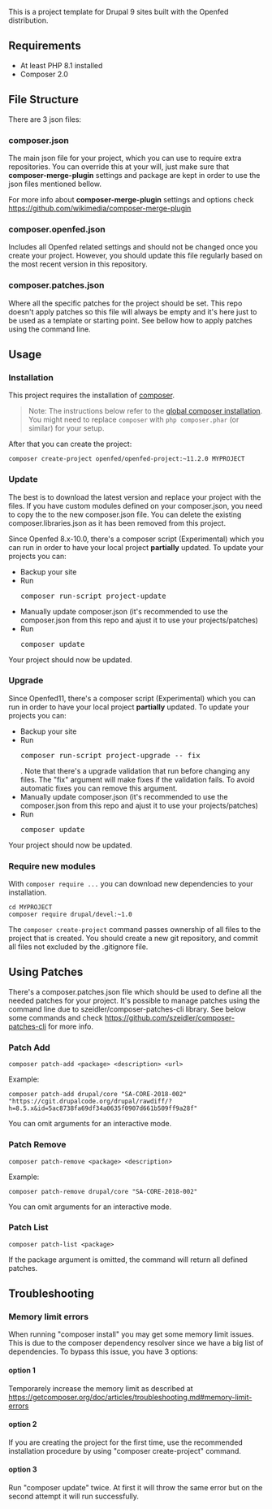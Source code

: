 This is a project template for Drupal 9 sites built with the Openfed distribution.

## Requirements

- At least PHP 8.1 installed
- Composer 2.0

## File Structure

There are 3 json files:

### composer.json

The main json file for your project, which you can use to require extra repositories.
You can override this at your will, just make sure that **composer-merge-plugin** settings and package are kept in order to use the json files mentioned bellow.

For more info about **composer-merge-plugin** settings and options check https://github.com/wikimedia/composer-merge-plugin

### composer.openfed.json

Includes all Openfed related settings and should not be changed once you create your project. However, you should update this file regularly based on the most recent version in this repository.

### composer.patches.json

Where all the specific patches for the project should be set. This repo doesn't apply patches so this file will always be empty and it's here just to be used as a template or starting point.
See bellow how to apply patches using the command line.

## Usage

### Installation

This project requires the installation of [composer](https://getcomposer.org/doc/00-intro.md#installation-linux-unix-osx).

> Note: The instructions below refer to the [global composer installation](https://getcomposer.org/doc/00-intro.md#globally).
You might need to replace `composer` with `php composer.phar` (or similar)
for your setup.

After that you can create the project:

```
composer create-project openfed/openfed-project:~11.2.0 MYPROJECT
```

### Update

The best is to download the latest version and replace your project with the files. If you have custom modules defined on your composer.json, you need to copy the to the new composer.json file.
You can delete the existing composer.libraries.json as it has been removed from this project.

Since Openfed 8.x-10.0, there's a composer script (Experimental) which you can run in order to have your local project **partially** updated. To update your projects you can:
- Backup your site
- Run <pre>composer run-script project-update</pre>
- Manually update composer.json (it's recommended to use the composer.json from this repo and ajust it to use your projects/patches)
- Run <pre>composer update</pre>

Your project should now be updated.

### Upgrade

Since Openfed11, there's a composer script (Experimental) which you can run in order to have your local project **partially** updated. To update your projects you can:
- Backup your site
- Run <pre>composer run-script project-upgrade -- fix</pre>. Note that there's a upgrade validation that run before changing any files. The "fix" argument will make fixes if the validation fails. To avoid automatic fixes you can remove this argument.
- Manually update composer.json (it's recommended to use the composer.json from this repo and ajust it to use your projects/patches)
- Run <pre>composer update</pre>

Your project should now be updated.

### Require new modules

With `composer require ...` you can download new dependencies to your
installation.

```
cd MYPROJECT
composer require drupal/devel:~1.0
```

The `composer create-project` command passes ownership of all files to the
project that is created. You should create a new git repository, and commit
all files not excluded by the .gitignore file.

## Using Patches

There's a composer.patches.json file which should be used to define all the needed patches for your project.
It's possible to manage patches using the command line due to szeidler/composer-patches-cli library. See below some commands and check https://github.com/szeidler/composer-patches-cli for more info.

### Patch Add
```
composer patch-add <package> <description> <url>
```

Example:
```
composer patch-add drupal/core "SA-CORE-2018-002" "https://cgit.drupalcode.org/drupal/rawdiff/?h=8.5.x&id=5ac8738fa69df34a0635f0907d661b509ff9a28f"
```
You can omit arguments for an interactive mode.

### Patch Remove
```
composer patch-remove <package> <description>
```

Example:
```
composer patch-remove drupal/core "SA-CORE-2018-002"
```
You can omit arguments for an interactive mode.

### Patch List
```
composer patch-list <package>
```

If the package argument is omitted, the command will return all defined patches.

## Troubleshooting

### Memory limit errors

When running "composer install" you may get some memory limit issues. This is due to the composer dependency resolver since we have a big list of dependencies.
To bypass this issue, you have 3 options:

#### option 1

Temporarely increase the memory limit as described at https://getcomposer.org/doc/articles/troubleshooting.md#memory-limit-errors

#### option 2

If you are creating the project for the first time, use the recommended installation procedure by using "composer create-project" command.

#### option 3

Run "composer update" twice. At first it will throw the same error but on the second attempt it will run successfully.
